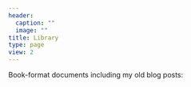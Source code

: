 ```yaml
---
header:
  caption: ""
  image: ""
title: Library
type: page
view: 2
---
```


Book-format documents including my old blog posts:

